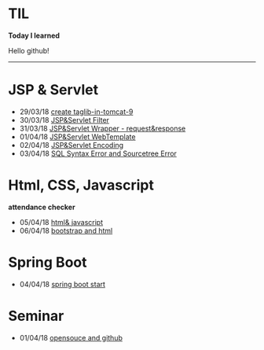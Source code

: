 # TIL
**Today I learned**

Hello github!

***

# JSP & Servlet 
- 29/03/18 [create taglib-in-tomcat-9](https://github.com/lee1707/TIL/blob/master/java/web/taglib-in-tomcat-9.md)
- 30/03/18 [JSP&Servlet Filter](https://github.com/lee1707/TIL/blob/master/java/web/Jsp%26Servlet%20Filter%20and%20Wrapper.md)
- 31/03/18 [JSP&Servlet Wrapper - request&response](https://github.com/lee1707/TIL/blob/master/java/web/Jsp%26Servlet%20Wrapper%20-%20request%26response.md)
- 01/04/18 [JSP&Servlet WebTemplate](
https://github.com/lee1707/TIL/blob/master/java/web/Jsp%26Servlet%20WebTemplate.md)
- 02/04/18 [JSP&Servlet Encoding](https://github.com/lee1707/TIL/blob/master/java/web/Jsp%26Servlet%20Encoding.md)
- 03/04/18 [SQL Syntax Error and Sourcetree Error](https://github.com/lee1707/TIL/blob/master/java/web/Jsp-Servlet/%20SQL%20Syntax%20Error%20and%20Sourcetree%20Error.md)

# Html, CSS, Javascript
**attendance checker**
- 05/04/18 [html& javascript](https://github.com/lee1707/TIL/blob/master/java/web/Jsp-Servlet/attendance%20checker/html%20%26%20javascrpt.md)
- 06/04/18 [bootstrap and html](https://github.com/lee1707/TIL/blob/master/java/web/Jsp-Servlet/attendance%20checker/bootstrap%20and%20html.md)

# Spring Boot
- 04/04/18 [spring boot start](https://github.com/lee1707/TIL/blob/master/java/web/spring%20boot/start.md)

# Seminar
- 01/04/18 [opensouce and github](https://github.com/lee1707/TIL/blob/master/seminar/opensource%20and%20github.md)

